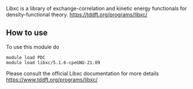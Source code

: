 Libxc is a library of exchange-correlation and kinetic energy functionals for density-functional theory.
https://tddft.org/programs/libxc/

## How to use

To use this module do
```
module load PDC
module load libxc/5.1.6-cpeGNU-21.09
```

Please consult the official Libxc documentation for more details
https://www.tddft.org/programs/libxc/
